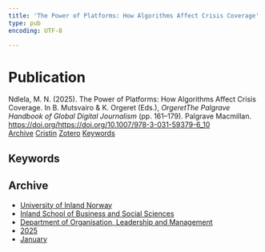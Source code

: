 ```yaml
---
title: 'The Power of Platforms: How Algorithms Affect Crisis Coverage'
type: pub
encoding: UTF-8

---
```

<h1>Publication</h1>
<article id="csl-bib-container-WQFI557P" class="csl-bib-container">
  <div class="csl-bib-body"> <div class="csl-entry">Ndlela, M. N. (2025). The Power of Platforms: How Algorithms Affect Crisis Coverage. In B. Mutsvairo &#38; K. Orgeret (Eds.), <i>OrgeretThe Palgrave Handbook of Global Digital Journalism</i> (pp. 161–179). Palgrave Macmillan. <a href="https://doi.org/https://doi.org/10.1007/978-3-031-59379-6_10">https://doi.org/https://doi.org/10.1007/978-3-031-59379-6_10</a></div> </div>
  <div class="csl-bib-buttons">
    <a href="#taxonomy-article-WQFI557P" alt="archive" class="csl-bib-button">Archive</a>
    <a href="https://app.cristin.no/results/show.jsf?id=2344453" alt="Cristin" class="csl-bib-button">Cristin</a>
    <a href="http://zotero.org/groups/5881554/items/WQFI557P" alt="Zotero" class="csl-bib-button">Zotero</a>
    <a href="#keywords-article-WQFI557P" alt="keywords" class="csl-bib-button">Keywords</a>
  </div>
  <div id="csl-bib-meta-container-WQFI557P"></div>
</article>
<div id="csl-bib-meta-WQFI557P" class="csl-bib-meta">
  <article id="keywords-article-WQFI557P" class="keywords-article">
    <h1>Keywords</h1>
    
  </article>
  <article id="taxonomy-article-WQFI557P" class="taxonomy-article">
    <h1>Archive</h1>
    <ul>
      <li>
        <a href="/en/archive/?key=3DCRN523">University of Inland Norway</a>
      </li>
      <li>
        <a href="/en/archive/?key=DU8Q9LN9">Inland School of Business and Social Sciences</a>
      </li>
      <li>
        <a href="/en/archive/?key=4LUWR3ZM">Department of Organisation, Leadership and Management</a>
      </li>
      <li>
        <a href="/en/archive/?key=UY24A2N9">2025</a>
      </li>
      <li>
        <a href="/en/archive/?key=IZKXJSS6">January</a>
      </li>
    </ul>
  </article>
</div>
